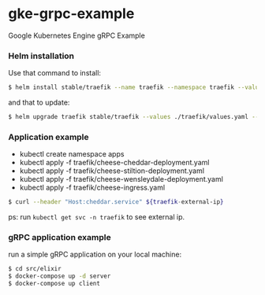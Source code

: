 # gke-grpc-example
Google Kubernetes Engine gRPC Example

### Helm installation

Use that command to install:
```bash
$ helm install stable/traefik --name traefik --namespace traefik --values ./traefik/values.yaml
```

and that to update:
```bash
$ helm upgrade traefik stable/traefik --values ./traefik/values.yaml --wait
```

### Application example

- kubectl create namespace apps
- kubectl apply -f traefik/cheese-cheddar-deployment.yaml
- kubectl apply -f traefik/cheese-stiltion-deployment.yaml
- kubectl apply -f traefik/cheese-wensleydale-deployment.yaml
- kubectl apply -f traefik/cheese-ingress.yaml

```bash
$ curl --header "Host:cheddar.service" ${traefik-external-ip}
```
ps: run `kubectl get svc -n traefik` to see external ip.


### gRPC application example

run a simple gRPC application on your local machine:
```bash
$ cd src/elixir
$ docker-compose up -d server
$ docker-compose up client
```
